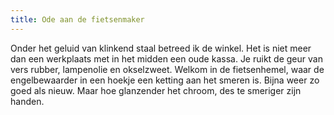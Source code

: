 ```yaml
---
title: Ode aan de fietsenmaker
---
```

Onder het geluid van klinkend staal betreed ik de winkel. Het is niet meer  dan een werkplaats met in het midden een oude kassa. Je ruikt de geur van vers rubber, lampenolie en okselzweet. Welkom in de fietsenhemel, waar de engelbewaarder in een hoekje een ketting aan het smeren is. Bijna weer zo goed als nieuw. Maar hoe glanzender het chroom, des te smeriger zijn handen.

